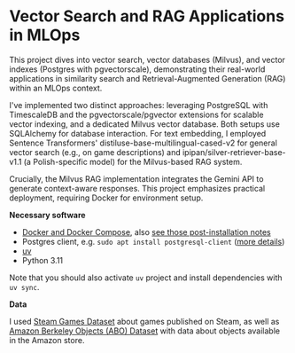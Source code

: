 # Vector Search and RAG Applications in MLOps
This project dives into vector search, vector databases (Milvus), and vector indexes (Postgres with pgvectorscale), demonstrating their real-world applications in similarity search and Retrieval-Augmented Generation (RAG) within an MLOps context.

I've implemented two distinct approaches: leveraging PostgreSQL with TimescaleDB and the pgvectorscale/pgvector extensions for scalable vector indexing, and a dedicated Milvus vector database. Both setups use SQLAlchemy for database interaction. For text embedding, I employed Sentence Transformers' distiluse-base-multilingual-cased-v2 for general vector search (e.g., on game descriptions) and ipipan/silver-retriever-base-v1.1 (a Polish-specific model) for the Milvus-based RAG system.

Crucially, the Milvus RAG implementation integrates the Gemini API to generate context-aware responses. This project emphasizes practical deployment, requiring Docker for environment setup.

**Necessary software**
- [Docker and Docker Compose](https://docs.docker.com/engine/install/), 
  also [see those post-installation notes](https://docs.docker.com/engine/install/linux-postinstall/)
- Postgres client, e.g. `sudo apt install postgresql-client`
  ([more details](https://askubuntu.com/questions/1040765/how-to-install-psql-without-postgres))
- [uv](https://docs.astral.sh/uv/getting-started/installation/)
- Python 3.11

Note that you should also activate `uv` project and install dependencies with `uv sync`.


**Data**

I used [Steam Games Dataset](https://huggingface.co/datasets/FronkonGames/steam-games-dataset)
about games published on Steam, as well as
[Amazon Berkeley Objects (ABO) Dataset](https://amazon-berkeley-objects.s3.amazonaws.com/index.html)
with data about objects available in the Amazon store.
